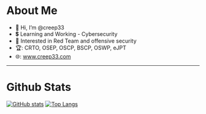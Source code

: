 # About Me

- 👋 Hi, I’m @creep33
- 💲 Learning and Working - Cybersecurity
- 📖 Interested in Red Team and offensive security
- 🏆: CRTO, OSEP, OSCP, BSCP, OSWP, eJPT
- 🌐: www.creep33.com

---

# Github Stats
[![GitHub stats](https://github-readme-stats.vercel.app/api?username=creep33&show_icons=true&count_private=true&hide=prs&theme=cobalt&hide_border=true)](https://github.com/creep33?tab=repositories)
[![Top Langs](https://github-readme-stats.vercel.app/api/top-langs/?username=creep33&theme=cobalt&count_private=true&hide_border=true&layout=compact&hide=roff,swift,objective-c,perl)](https://github.com/creep33?tab=repositories)
